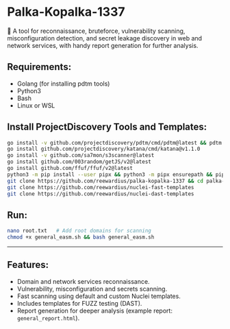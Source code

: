 # Palka-Kopalka-1337

🔎 A tool for reconnaissance, bruteforce, vulnerability scanning, misconfiguration detection, and secret leakage discovery in web and network services, with handy report generation for further analysis.

## **Requirements:**

- Golang (for installing pdtm tools)
- Python3
- Bash
- Linux or WSL

## Install ProjectDiscovery Tools and Templates:

```bash
go install -v github.com/projectdiscovery/pdtm/cmd/pdtm@latest && pdtm -install-all
go install github.com/projectdiscovery/katana/cmd/katana@v1.1.0
go install -v github.com/sa7mon/s3scanner@latest
go install github.com/003random/getJS/v2@latest
go install github.com/ffuf/ffuf/v2@latest
python3 -m pip install --user pipx && python3 -m pipx ensurepath && pipx install uro
git clone https://github.com/reewardius/palka-kopalka-1337 && cd palka-kopalka-1337
git clone https://github.com/reewardius/nuclei-fast-templates
git clone https://github.com/reewardius/nuclei-dast-templates
```

## Run:

```bash
nano root.txt   # Add root domains for scanning
chmod +x general_easm.sh && bash general_easm.sh
```

---

## Features:
- Domain and network services reconnaissance.
- Vulnerability, misconfiguration and secrets scanning.
- Fast scanning using default and custom Nuclei templates.
- Includes templates for FUZZ testing (DAST).
- Report generation for deeper analysis (example report: `general_report.html`).
